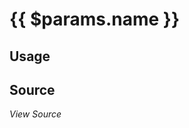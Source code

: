 <h1>{{ $params.name }}</h1>

<FunctionInfo :name="$params.name" />

<script setup>
import { metadata } from '@reactive-vscode/metadata'
import { withBase, useData } from 'vitepress'

const { params, title } = useData()

const fn = metadata.functions.find(fn => fn.name === params.value.name)

// A workaround for https://github.com/vuejs/vitepress/issues/3758
if(!import.meta.env.SSR)
  document.title = `${fn.name} | Reactive VSCode`

const sourcePath = `packages/core/src/${fn.isComposable ? 'composables' : 'utils'}/${fn.name}.ts`
</script>

## Usage

<!-- @content -->

## Source

<a :href="`https://github.com/kermanx/reactive-vscode/blob/main/${sourcePath}`" target="_blank"><i i-carbon-logo-github text-black dark:text-white mb-1 text-lg /> View Source</a>
